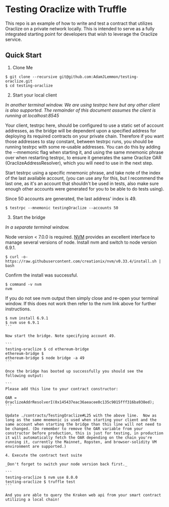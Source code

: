 # Testing Oraclize with Truffle
This repo is an example of how to write and test a contract that utilizes Oraclize on a private network locally.  This is intended to serve as a fully integrated starting point for developers that wish to leverage the Oraclize service.


## Quick Start
1. Clone Me
```
$ git clone --recursive git@github.com:AdamJLemmon/testing-oraclize.git
$ cd testing-oraclize
```

2. Start your local client

_In another terminal window. We are using testrpc here but any other client is also supported. The remainder of this document assumes the client is running at localhost:8545_

Your client, testrpc here, should be configured to use a static set of account addresses, as the bridge will be dependent upon a specified address for deploying its required contracts on your private chain. Therefore if you want those addresses to stay constant, between testrpc runs, you should be running testrpc with some re-usable addresses. You can do this by adding the --mnemonic flag when starting it, and using the same mnemonic phrase over when restarting testrpc, to ensure it generates the same Oraclize OAR (OraclizeAddressResolver), which you will need to use in the next step.

Start testrpc using a specific mnemonic phrase, and take note of the index of the last available account, (you can use any for this, but I recommend the last one, as it's an account that shouldn't be used in tests, also make sure enough other accounts were generated for you to be able to do tests using).

Since 50 accounts are generated, the last address' index is 49.

```
$ testrpc --mnemonic testingOraclize --accounts 50
```

3. Start the bridge

_In a separate terminal window._

Node version < 7.0.0 is required. [NVM](https://github.com/creationix/nvm) provides an excellent interface to manage several versions of node.  Install nvm and switch to node version 6.9.1.
```
$ curl -o- https://raw.githubusercontent.com/creationix/nvm/v0.33.4/install.sh | bash
```
Confirm the install was successful.
```
$ command -v nvm
nvm
```
If you do not see nvm output then simply close and re-open your terminal window.  If this does not work then refer to the nvm link above for further instructions.
````
$ nvm install 6.9.1
$ nvm use 6.9.1
```

Now start the bridge. Note specifying account 49.

```
testing-oraclize $ cd ethereum-bridge
ethereum-bridge $
ethereum-bridge $ node bridge -a 49
```

Once the bridge has booted up successfully you should see the following output:

```
Please add this line to your contract constructor:

OAR = OraclizeAddrResolverI(0x145437eac36aeacee0c135c9015fff316ba938ed);
```

Update ./contracts/TestingOraclize#L25 with the above line.  Now as long as the same mnemonic is used when starting your client and the same account when starting the bridge than this line will not need to be changed. (Do remember to remove the OAR variable from your constructor before production, this is just for testing, in production it will automatically fetch the OAR depending on the chain you're running it, currently the Mainnet, Ropsten, and browser-solidity VM environment are supported.)

4. Execute the contract test suite

_Don't forget to switch your node version back first._

```
testing-oraclize $ nvm use 8.0.0
testing-oraclize $ truffle test
```

And you are able to query the Kraken web api from your smart contract utilizing a local chain!
